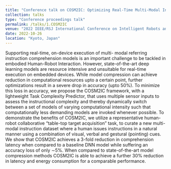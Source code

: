 ```yaml
---
title: "Conference talk on COSM2IC: Optimizing Real-Time Multi-Modal Instruction Comprehension"
collection: talks
type: "Conference proceedings talk"
permalink: /talks/1.COSM2IC
venue: "2022 IEEE/RSJ International Conference on Intelligent Robots and Systems"
date: 2022-10-26
location: "Kyoto, Japan"
---
```


Supporting real-time, on-device execution of multi- modal referring instruction comprehension models is an important challenge to be tackled in embodied Human-Robot Interaction. However, state-of-the-art deep learning models are resource intensive and unsuitable for real-time execution on embedded devices. While model compression can achieve reduction in computational resources upto a certain point, further optimizations result in a severe drop in accuracy (upto 50%). To minimize this loss in accuracy, we propose the COSM2IC framework, with a lightweight Task Complexity Predictor, that uses multiple sensor inputs to assess the instructional complexity and thereby dynamically switch between a set of models of varying computational intensity such that computationally less demanding models are invoked whenever possible. To demonstrate the benefits of COSM2IC, we utilize a representative human-robot collaborative “table-top target acquisition” task, to curate a new multi-modal instruction dataset where a human issues instructions in a natural manner using a combination of visual, verbal and gestural (pointing) cues. We show that COSM2IC achieves a 3-fold reduction in comprehension latency when compared to a baseline DNN model while suffering an accuracy loss of only ∼5%. When compared to state-of-the-art model compression methods COSM2IC is able to achieve a further 30% reduction in latency and energy consumption for a comparable performance.
